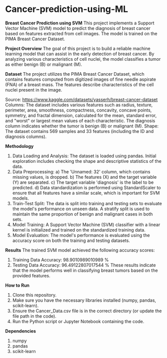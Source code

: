 # Cancer-prediction-using-ML

**Breast Cancer Prediction using SVM**
This project implements a Support Vector Machine (SVM) model to predict the diagnosis of breast cancer based on features extracted from cell images. The model is trained on the PIMA Breast Cancer Dataset.

**Project Overview**
The goal of this project is to build a reliable machine learning model that can assist in the early detection of breast cancer. By analyzing various characteristics of cell nuclei, the model classifies a tumor as either benign (B) or malignant (M).

**Dataset**
The project utilizes the PIMA Breast Cancer Dataset, which contains features computed from digitized images of fine needle aspirate (FNA) of a breast mass. The features describe characteristics of the cell nuclei present in the image.

Source: https://www.kaggle.com/datasets/yasserh/breast-cancer-dataset
Columns: The dataset includes various features such as radius, texture, perimeter, area, smoothness, compactness, concavity, concave points, symmetry, and fractal dimension, calculated for the mean, standard error, and "worst" or largest mean values of each characteristic. The diagnosis column indicates whether the tumor is benign (B) or malignant (M).
Shape: The dataset contains 569 samples and 33 features (including the ID and diagnosis columns).

**Methodology**
1. Data Loading and Analysis: The dataset is loaded using pandas. Initial exploration includes checking the shape and descriptive statistics of the data.
2. Data Preprocessing:
  a) The 'Unnamed: 32' column, which contains missing values, is dropped.
  b) The features (X) and the target variable (Y) are separated.
  c) The target variable 'diagnosis' is the label to be predicted.
  d) Data standardization is performed using StandardScaler to ensure that all features have a        similar scale, which is important for SVM models.
3. Train-Test Split: The data is split into training and testing sets to evaluate the model's performance on unseen data. A stratify split is used to maintain the same proportion of benign and malignant cases in both sets.
4. Model Training: A Support Vector Machine (SVM) classifier with a linear kernel is initialized and trained on the standardized training data.
5. Model Evaluation: The model's performance is evaluated using the accuracy score on both the training and testing datasets.
   
**Results**
The trained SVM model achieved the following accuracy scores:

1. Training Data Accuracy: 98.9010989010989 %
2. Testing Data Accuracy: 96.49122807017544 %
These results indicate that the model performs well in classifying breast tumors based on the provided features.

**How to Run**
1. Clone this repository.
2. Make sure you have the necessary libraries installed (numpy, pandas, scikit-learn).
3. Ensure the Cancer_Data.csv file is in the correct directory (or update the file path in the code).
4. Run the Python script or Jupyter Notebook containing the code.

**Dependencies**
1. numpy
2. pandas
3. scikit-learn
